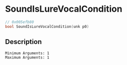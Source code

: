 # SoundIsLureVocalCondition
```c
// 0x005efb80
bool SoundIsLureVocalCondition(unk p0)
```
## Description
```
Minimum Arguments: 1
Maximum Arguments: 1
```
